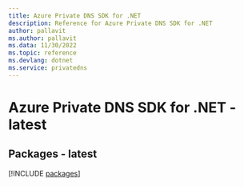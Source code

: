 ```yaml
---
title: Azure Private DNS SDK for .NET
description: Reference for Azure Private DNS SDK for .NET
author: pallavit
ms.author: pallavit
ms.data: 11/30/2022
ms.topic: reference
ms.devlang: dotnet
ms.service: privatedns
---
```

# Azure Private DNS SDK for .NET - latest
## Packages - latest
[!INCLUDE [packages](private-dns-index.md)]